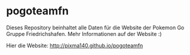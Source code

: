 # pogoteamfn
Dieses Repository beinhaltet alle Daten für die Website der Pokemon Go Gruppe Friedrichshafen. Mehr Informationen auf der Website :)

Hier die Website: http://pixma140.github.io/pogoteamfn
